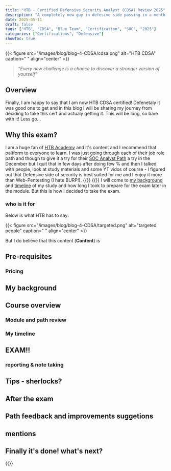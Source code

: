 ```yaml
---
title: "HTB - Certified Defensive Security Analyst (CDSA) Review 2025"
description: "A completely new guy in defesive side passing in a month..."
date: 2025-05-11
draft: false
tags: ["HTB", "CDSA", "Blue Team", "Certification", "SOC", "2025"]
categories: ["Certifications", "Defensive"]
showToc: true
---
```


{{< figure src="/images/blog/blog-4-CDSA/cdsa.png" alt="HTB CDSA" caption=" " align="center" >}}

> _“Every new challenge is a chance to discover a stronger version of yourself”_


## Overview

Finally, I am happy to say that I am now HTB CDSA certified! Defenetaly it was good one to get and in this blog I will be sharing my journey from deciding to take this cert and actualy getting it. This will be long, so bare with it! Less go...

## Why this exam?

I am a huge fan of [HTB Academy](https://academy.hackthebox.com/) and it's content and I recommend that paltform to everyone to learn. I was just going through each of their job role path and though to give it a try for their [SOC Analyst Path](https://academy.hackthebox.com/path/preview/soc-analyst) a try in the December but I quit that in few days after doing few % and then I talked with people, look at study materials and some YT vidos of course - I figured out that Defensive side of security is best suited for me and I enjoy it more than Web-Pentesting (I hate BURP!).
{{<newline>}}
{{<newline>}}
I will come to [my background](/blog/cdsa/#my-background) and [timeline](/blog/cdsa/#my-timeline) of my study and how long I took to prepare for the exam later in the module. But this is how I decided to take the exam.

### who is it for

Below is what HTB has to say:
<!-- {{< figure src="/images/blog/blog-4-CDSA/cdsa-sec.jpg" alt="HTB CDSA" caption=" " align="center" >}} -->
{{< figure src="/images/blog/blog-4-CDSA/targeted.png" alt="targeted people" caption=" " align="center" >}}

But I do believe that this content (**Content**) is 

## Pre-requisites

### Pricing

## My background

## Course overview

### Module and path review

### My timeline

## EXAM!!

### reporting & note taking

## Tips - sherlocks?

## After the exam

## Path feedback and improvements suggetions

## mentions

## Finally it's done! what's next?

{{<seperator>}}